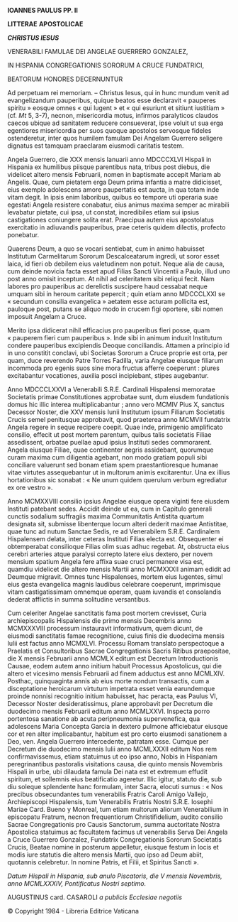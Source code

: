 **IOANNES PAULUS PP. II**

**LITTERAE** **APOSTOLICAE**

***CHRISTUS IESUS***

VENERABILI FAMULAE DEI ANGELAE GUERRERO GONZALEZ,

IN HISPANIA CONGREGATIONIS SORORUM A CRUCE FUNDATRICI,

BEATORUM HONORES DECERNUNTUR

Ad perpetuam rei memoriam. – Christus Iesus, qui in hunc mundum venit ad evangelizandum pauperibus, quique beatos esse declaravit « pauperes spiritu » eosque omnes « qui lugent » et « qui esuriunt et sitiunt iustitiam » (cf. *Mt* 5, 3-7), necnon, misericordia motus, infirmos paralyticos claudos caecos ubique ad sanitatem reducere consueverat, ipse voluit ut sua erga egentiores misericordia per suos quoque apostolos servosque fideles ostenderetur, inter quos humilem famulam Dei Angelam Guerrero seligere dignatus est tamquam praeclaram eiusmodi caritatis testem.

Angela Guerrero, die XXX mensis Ianuarii anno MDCCCXLVI Hispali in Hispania ex humilibus piisque parentibus nata, tribus post diebus, die videlicet altero mensis Februarii, nomen in baptismate accepit Mariam ab Angelis. Quae, cum pietatem erga Deum prima infantia a matre didicisset, eius exemplo adolescens amore paupertatis est aucta, in qua totam inde vitam degit. In ipsis enim laboribus, quibus eo tempore uti operaria suae egestati Angela resistere conabatur, eius animus maxima semper ac mirabili levabatur pietate, cui ipsa, ut constat, incredibiles etiam sui ipsius castigationes coniungere solita erat. Praecipua autem eius apostolatus exercitatio in adiuvandis pauperibus, prae ceteris quidem dilectis, profecto ponebatur.

Quaerens Deum, a quo se vocari sentiebat, cum in animo habuisset Institutum Carmelitarum Sororum Descalceatarum ingredi, ut soror esset laica, id fieri ob debilem eius valetudinem non potuit. Neque alia de causa, cum deinde novicia facta esset apud Filias Sancti Vincentii a Paulo, illud uno post anno omisit inceptum. At nihil ad celeritatem sibi reliqui fecit. Nam labores pro pauperibus ac derelictis suscipere haud cessabat neque umquam sibi in heroum caritate pepercit ; quin etiam anno MDCCCLXXI se « secundum consilia evangelica » aetatem esse acturam pollicita est, pauloque post, putans se aliquo modo in crucem figi oportere, sibi nomen imposuit Angelam a Cruce.

Merito ipsa didicerat nihil efficacius pro pauperibus fieri posse, quam « pauperem fieri cum pauperibus ». Inde sibi in animum induxit Institutum condere pauperibus excipiendis Deoque conciliandis. Attamen a principio id in uno constitit conclavi, ubi Societas Sororum a Cruce proprie est orta, per quam, duce reverendo Patre Torres Fadilla, varia Angelae eiusque filiarum incommoda pro egenis suos sine mora fructus afferre coeperunt : plures excitabantur vocationes, auxilia posci incipiebant, stipes augebantur.

Anno MDCCCLXXVI a Venerabili S.R.E. Cardinali Hispalensi memoratae Societatis primae Constitutiones approbatae sunt, dum eiusdem fundationis domus hic illic interea multiplicabantur ; anno vero MCMIV Pius X, sanctus Decessor Noster, die XXV mensis Iunii Institutum ipsum Filiarum Societatis Crucis semel penitusque approbavit, quod praeterea anno MCMVII fundatrix Angela regere in seque recipere coepit. Quae inde, primigenio amplificato consilio, effecit ut post mortem parentum, quibus talis societatis Filiae assedissent, orbatae puellae apud ipsius Instituti sedes commorarent. Angela eiusque Filiae, quae continenter aegris assidebant, quorumque curam maxima cum diligentia agebant, non modo gratiam populi sibi conciliare valuerunt sed bonam etiam spem praestantioresque humanae vitae virtutes assequebantur ut in multorum animis excitarentur. Una ex illius hortationibus sic sonabat : « Ne unum quidem querulum verbum egrediatur ex ore vestro ».

Anno MCMXXVIII consilio ipsius Angelae eiusque opera viginti fere eiusdem Instituti patebant sedes. Accidit deinde ut ea, cum in Capitulo generali cunctis sodalium suffragiis maxima Communitatis Antistita quartum designata sit, submisse libenterque locum alteri dederit maximae Antistitae, quae tunc ad nutum Sanctae Sedis, re ad Venerabilem S.R.E. Cardinalem Hispalensem delata, inter ceteras Instituti Filias electa est. Obsequenter ei obtemperabat consilioque Filias olim suas adhuc regebat. At, obstructa eius cerebri arteries atque paralysi correpto latere eius dextero, per novem mensium spatium Angela fere affixa suae cruci permanere visa est, quamdiu videlicet die altero mensis Martii anno MCMXXXII animam edidit ad Deumque migravit. Omnes tunc Hispalenses, mortem eius lugentes, simul eius gesta evangelica magnis laudibus celebrare coeperunt, imprimisque vitam castigatissimam omnemque operam, quam iuvandis et consolandis dederat afflictis in summa solitudine versantibus.

Cum celeriter Angelae sanctitatis fama post mortem crevisset, Curia archiepiscopalis Hispalensis die primo mensis Decembris anno MCMXXXVIII processum instauravit informativum, quem dicunt, de eiusmodi sanctitatis famae recognitione, cuius finis die duodecima mensis Iulii est factus anno MCMXLVI. Processu Romam translato perspectoque a Praelatis et Consultoribus Sacrae Congregationis Sacris Ritibus praepositae, die X mensis Februarii anno MCMLX editum est Decretum Introductionis Causae, eodem autem anno initium habuit Processus Apostolicus, qui die altero et vicesimo mensis Februarii ad finem adductus est anno MCMLXIV. Posthac, quinquaginta annis ab eius morte nondum transactis, cum a disceptatione heroicarum virtutum impetrata esset venia earundemque proinde nonnisi recognitio initium habuisset, hac peracta, eas Paulus VI, Decessor Noster desideratissimus, plane approbavit per Decretum die duodecimo mensis Februarii editum anno MCMLXXVI. Inspecta porro portentosa sanatione ab acuta peripneumonia supervenefica, qua adolescens Maria Concepta Garcia in dextero pulmone afficiebatur eiusque cor et ren alter implicabantur, habitum est pro certo eiusmodi sanationem a Deo, ven. Angela Guerrero intercedente, patratam esse. Cumque per Decretum die duodecimo mensis Iulii anno MCMLXXXII editum Nos rem confirmavissemus, etiam statuimus ut eo ipso anno, Nobis in Hispaniam peregrinantibus pastoralis visitations causa, die quinto mensis Novembris Hispali in urbe, ubi dilaudata famula Dei nata est et extremum effudit spiritum, et sollemnis eius beatificatio ageretur. Illic igitur, statuto die, sub diu soleque splendente hanc formulam, inter Sacra, elocuti sumus : « Nos precibus obsecundantes tum venerabilis Fratris Caroli Amigo Vallejo, Archiepiscopi Hispalensis, tum Venerabilis Fratris Nostri S.R.E. Iosephi Mariae Card. Bueno y Monreal, tum etiam multorum aliorum Venerabilium in episcopatu Fratrum, necnon frequentiorum Christifidelium, audito consilio Sacrae Congregationis pro Causis Sanctorum, summa auctoritate Nostra Apostolica statuimus ac facultatem facimus ut venerabilis Serva Dei Angela a Cruce Guerrero Gonzalez, Fundatrix Congregationis Sororum Societatis Crucis, Beatae nomine in posterum appelletur, eiusque festum in locis et modis iure statutis die altero mensis Martii, quo ipso ad Deum abiit, quotannis celebretur. In nomine Patris, et Filii, et Spiritus Sancti ».

*Datum Hispali in Hispania, sub anulo Piscatoris, die V mensis Novembris, anno MCMLXXXIV, Pontificatus Nostri septimo.*

AUGUSTINUS card. CASAROLI *a publicis Ecclesiae negotiis*

© Copyright 1984 - Libreria Editrice Vaticana